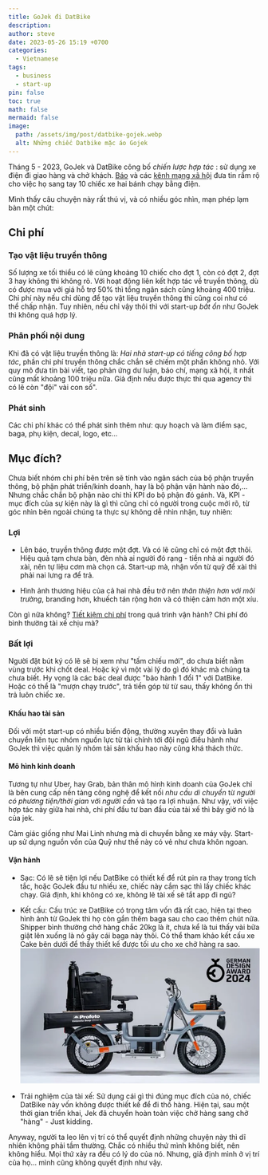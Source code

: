 ```yaml
---
title: GoJek đi DatBike
description: 
author: steve
date: 2023-05-26 15:19 +0700
categories:
  - Vietnamese
tags:
  - business
  - start-up
pin: false
toc: true
math: false
mermaid: false
image:
  path: /assets/img/post/datbike-gojek.webp
  alt: Những chiếc Datbike mặc áo Gojek
---
```

Tháng 5 - 2023, GoJek và DatBike công bố *chiến lược hợp tác* : sử dụng xe điện đi giao hàng và chở khách. [Báo](https://tuoitre.vn/gojek-hop-tac-dat-bike-dua-xe-may-dien-phuc-vu-van-chuyen-hanh-khach-20230524132950417.htm) và các [kênh mạng xã hội](https://tinhte.vn/thread/gojek-bat-tay-voi-dat-bike-dung-xe-dien-weaver-de-giao-hang-va-cho-khach.3670681/) đưa tin rầm rộ cho việc họ sang tay 10 chiếc xe hai bánh chạy bằng điện.

Mình thấy câu chuyện này rất thú vị, và có nhiều góc nhìn, mạn phép lạm bàn một chút:

## Chi phí
### Tạo vật liệu truyền thông
Số lượng xe tối thiểu có lẽ cũng khoảng 10 chiếc cho đợt 1, còn có đợt 2, đợt 3 hay không thì không rõ. Với hoạt động liên kết hợp tác về truyền thông, dù có được mua với giá hỗ trợ 50% thì tổng ngân sách cũng khoảng 400 triệu. Chi phí này nếu chỉ dùng để tạo vật liệu truyền thông thì cũng coi như có thể chấp nhận. Tuy nhiên, nếu chỉ vậy thôi thì với start-up *bất ổn* như GoJek thì không quá hợp lý.

### Phân phối nội dung
Khi đã có vật liệu truyền thông là: *Hai nhà start-up có tiếng công bố hợp tác*, phần chi phí truyền thông chắc chắn sẽ chiếm một phần không nhỏ. Với quy mô đưa tin bài viết, tạo phản ứng dư luận, báo chí, mạng xã hội, ít nhất cũng mất khoảng 100 triệu nữa. Giả định nếu được thực thi qua agency thì có lẽ còn "đội" vài con số".

### Phát sinh
Các chi phí khác có thể phát sinh thêm như: quy hoạch và làm điểm sạc, baga, phụ kiện, decal, logo, etc...

## Mục đích?
Chưa biết nhóm chi phí bên trên sẽ tính vào ngân sách của bộ phận truyền thông, bộ phận phát triển/kinh doanh, hay là bộ phận vận hành nào đó,... Nhưng chắc chắn bộ phận nào chi thì KPI do bộ phận đó gánh.
Và, KPI - mục đích của sự kiện này là gì thì cũng chỉ có người trong cuộc mới rõ, từ góc nhìn bên ngoài chúng ta thực sự không dễ nhìn nhận, tuy nhiên:

### Lợi
- Lên báo, truyền thông được một đợt. Và có lẽ cũng chỉ có một đợt thôi. Hiệu quả tạm chưa bàn, đèn nhà ai người đó rạng - tiền nhà ai người đó xài, nên tự liệu cơm mà chọn cá. Start-up mà, nhận vốn từ quỹ để xài thì phải nai lưng ra để trả.

- Hình ảnh thương hiệu của cả hai nhà đều trở nên *thân thiện hơn với môi trường*, branding hơn, khuếch tán rộng hơn và có thiện cảm hơn một xíu.

Còn gì nữa không? [Tiết kiệm chi phí](https://www.gojek.com/vn/blog/2-banh_tphcm-trai-nghiem-xe-may-dien-dat-bike-chi-voi-30kngay) trong quá trình vận hành? Chi phí đó bình thường tài xế chịu mà?

### Bất lợi
Người đặt bút ký có lẽ sẽ bị xem như "tấm chiếu mới", do chưa biết nằm vùng trước khi chốt deal. Hoặc ký vì một vài lý do gì đó khác mà chúng ta chưa biết. Hy vọng là các bác deal được "bảo hành 1 đổi 1" với DatBike. Hoặc có thể là "mượn chạy trước", trả tiền góp từ từ sau, thấy không ổn thì trả luôn chiếc xe.

#### Khấu hao tài sản
Đối với một start-up có nhiều biến động, thường xuyên thay đổi và luân chuyển liên tục nhóm nguồn lực từ tài chính tới đội ngũ điều hành như GoJek thì việc quản lý nhóm tài sản khấu hao này cũng khá thách thức.

#### Mô hình kinh doanh
Tương tự như Uber, hay Grab, bản thân mô hình kinh doanh của GoJek chỉ là bên cung cấp nền tảng công nghệ để kết nối *nhu cầu di chuyển* từ *người có phương tiện/thời gian*  với *người cần* và tạo ra lợi nhuận. Như vậy, với việc hợp tác này giữa hai nhà, chi phí đầu tư ban đầu của tài xế thì bây giờ nó là của jek.

Cảm giác giống như Mai Linh nhưng mà di chuyển bằng xe máy vậy. Start-up sử dụng nguồn vốn của Quỹ như thế này có vẻ như chưa khôn ngoan.

#### Vận hành
- Sạc:
Có lẽ sẽ tiện lợi nếu DatBike có thiết kế để rút pin ra thay trong tích tắc, hoặc GoJek đầu tư nhiều xe, chiếc này cắm sạc thì lấy chiếc khác chạy. Giả định, khi không có xe, không lẽ tài xế sẽ tắt app đi ngủ?

- Kết cấu:
Cấu trúc xe DatBike có trọng tâm vốn đã rất cao, hiện tại theo hình ảnh từ GoJek thì họ còn gắn thêm baga sau cho cao thêm chút nữa. Shipper bình thường chở hàng chắc 20kg là ít, chưa kể là tui thấy vài bữa giật lên xuống là nó gãy cái baga này thôi. Có thể tham khảo kết cấu xe Cake bên dưới để thấy thiết kế được tối ưu cho xe chở hàng ra sao.
![Cake bike](/assets/img/post/cake-bike.webp "Cake bike - xe được sinh ra để chở hàng")

- Trải nghiệm của tài xế:
Sử dụng cái gì thì đúng mục đích của nó, chiếc DatBike này vốn không được thiết kế để đi thồ hàng. Hiện tại, sau một thời gian triển khai, Jek đã chuyển hoàn toàn việc chở hàng sang chở "hàng" - Just kidding.

Anyway, người ta leo lên vị trí có thể quyết định những chuyện này thì dĩ nhiên không phải tầm thường. Chắc có nhiều thứ mình không biết, nên không hiểu. Mọi thứ xảy ra đều có lý do của nó. Nhưng, giả định mình ở vị trí của họ... mình cũng không quyết định như vậy.